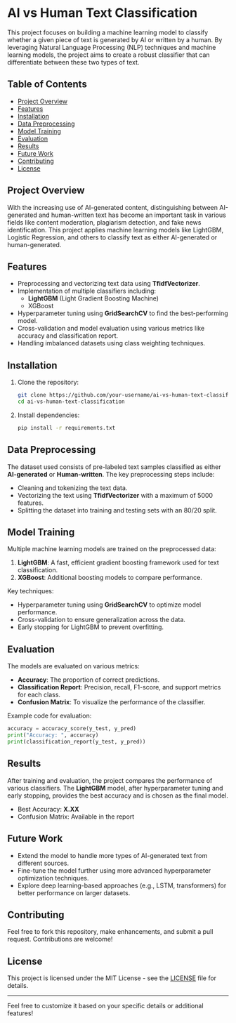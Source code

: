 
# AI vs Human Text Classification

This project focuses on building a machine learning model to classify whether a given piece of text is generated by AI or written by a human. By leveraging Natural Language Processing (NLP) techniques and machine learning models, the project aims to create a robust classifier that can differentiate between these two types of text.

## Table of Contents
- [Project Overview](#project-overview)
- [Features](#features)
- [Installation](#installation)
- [Data Preprocessing](#data-preprocessing)
- [Model Training](#model-training)
- [Evaluation](#evaluation)
- [Results](#results)
- [Future Work](#future-work)
- [Contributing](#contributing)
- [License](#license)

## Project Overview
With the increasing use of AI-generated content, distinguishing between AI-generated and human-written text has become an important task in various fields like content moderation, plagiarism detection, and fake news identification. This project applies machine learning models like LightGBM, Logistic Regression, and others to classify text as either AI-generated or human-generated.

## Features
- Preprocessing and vectorizing text data using **TfidfVectorizer**.
- Implementation of multiple classifiers including:
  - **LightGBM** (Light Gradient Boosting Machine)
  - XGBoost
- Hyperparameter tuning using **GridSearchCV** to find the best-performing model.
- Cross-validation and model evaluation using various metrics like accuracy and classification report.
- Handling imbalanced datasets using class weighting techniques.

## Installation

1. Clone the repository:
   ```bash
   git clone https://github.com/your-username/ai-vs-human-text-classification.git
   cd ai-vs-human-text-classification
   ```

2. Install dependencies:
   ```bash
   pip install -r requirements.txt
   ```

## Data Preprocessing
The dataset used consists of pre-labeled text samples classified as either **AI-generated** or **Human-written**. The key preprocessing steps include:
- Cleaning and tokenizing the text data.
- Vectorizing the text using **TfidfVectorizer** with a maximum of 5000 features.
- Splitting the dataset into training and testing sets with an 80/20 split.
  
## Model Training
Multiple machine learning models are trained on the preprocessed data:
1. **LightGBM**: A fast, efficient gradient boosting framework used for text classification.
2. **XGBoost**: Additional boosting models to compare performance.

Key techniques:
- Hyperparameter tuning using **GridSearchCV** to optimize model performance.
- Cross-validation to ensure generalization across the data.
- Early stopping for LightGBM to prevent overfitting.

## Evaluation
The models are evaluated on various metrics:
- **Accuracy**: The proportion of correct predictions.
- **Classification Report**: Precision, recall, F1-score, and support metrics for each class.
- **Confusion Matrix**: To visualize the performance of the classifier.

Example code for evaluation:
```python
accuracy = accuracy_score(y_test, y_pred)
print("Accuracy: ", accuracy)
print(classification_report(y_test, y_pred))
```

## Results
After training and evaluation, the project compares the performance of various classifiers. The **LightGBM** model, after hyperparameter tuning and early stopping, provides the best accuracy and is chosen as the final model.

- Best Accuracy: **X.XX**
- Confusion Matrix: Available in the report

## Future Work
- Extend the model to handle more types of AI-generated text from different sources.
- Fine-tune the model further using more advanced hyperparameter optimization techniques.
- Explore deep learning-based approaches (e.g., LSTM, transformers) for better performance on larger datasets.

## Contributing
Feel free to fork this repository, make enhancements, and submit a pull request. Contributions are welcome!

## License
This project is licensed under the MIT License - see the [LICENSE](LICENSE) file for details.

---

Feel free to customize it based on your specific details or additional features!
